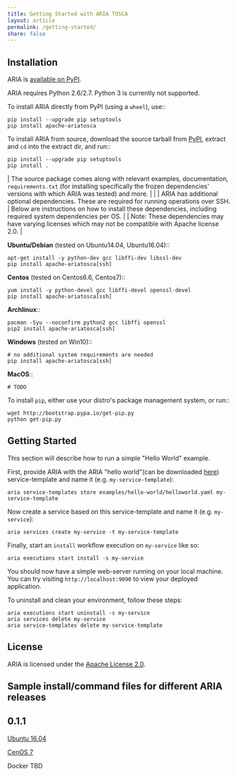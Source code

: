 ```yaml
---
title: Getting Started with ARIA TOSCA
layout: article
permalink: /getting-started/
share: false
---
```


Installation
------------

ARIA is [available on PyPI](https://pypi.python.org/pypi/apache-ariatosca).

ARIA requires Python 2.6/2.7. Python 3 is currently not supported.

To install ARIA directly from PyPI (using a ``wheel``), use::

    pip install --upgrade pip setuptools
    pip install apache-ariatosca

To install ARIA from source, download the source tarball from
[PyPI](https://pypi.python.org/pypi/apache-ariatosca), extract and ``cd`` into the extract dir, and run::

    pip install --upgrade pip setuptools
    pip install .

| The source package comes along with relevant examples, documentation, ``requirements.txt`` (for installing specifically the frozen dependencies' versions with which ARIA was tested) and more.
|
|
| ARIA has additional optional dependencies. These are required for running operations over SSH.
| Below are instructions on how to install these dependencies, including required system dependencies per OS.
|
| Note: These dependencies may have varying licenses which may not be compatible with Apache license 2.0.
|

**Ubuntu/Debian** (tested on Ubuntu14.04, Ubuntu16.04)::

    apt-get install -y python-dev gcc libffi-dev libssl-dev
    pip install apache-ariatosca[ssh]

**Centos** (tested on Centos6.6, Centos7)::

    yum install -y python-devel gcc libffi-devel openssl-devel
    pip install apache-ariatosca[ssh]

**Archlinux**::

    pacman -Syu --noconfirm python2 gcc libffi openssl
    pip2 install apache-ariatosca[ssh]

**Windows** (tested on Win10)::

    # no additional system requirements are needed
    pip install apache-ariatosca[ssh]

**MacOS**::

    # TODO



To install ``pip``, either use your distro's package management system, or run::

    wget http://bootstrap.pypa.io/get-pip.py
    python get-pip.py



Getting Started
---------------


This section will describe how to run a simple "Hello World" example.

First, provide ARIA with the ARIA "hello world"(can be downloaded [here](https://github.com/apache/incubator-ariatosca/tree/master/examples/hello-world)) service-template and name it (e.g.
``my-service-template``):

    aria service-templates store examples/hello-world/helloworld.yaml my-service-template

Now create a service based on this service-template and name it (e.g. ``my-service``):

    aria services create my-service -t my-service-template

Finally, start an ``install`` workflow execution on ``my-service`` like so:

    aria executions start install -s my-service

You should now have a simple web-server running on your local machine. You can try visiting
``http://localhost:9090`` to view your deployed application.

To uninstall and clean your environment, follow these steps:

    aria executions start uninstall -s my-service
    aria services delete my-service
    aria service-templates delete my-service-template


License
-------

ARIA is licensed under the
[Apache License 2.0](https://github.com/apache/incubator-ariatosca/blob/master/LICENSE).


Sample install/command files for different ARIA releases
--------------------------------------------------------

0.1.1                                                                                                                                          
-----                                                                                                                                          

[Ubuntu 16.04](https://github.com/apache/incubator-ariatosca-website/samples/Ubuntu/ubuntu1604_aria011)                                        

[CenOS 7](https://github.com/apache/incubator-ariatosca-website/samples/CentOS/centos7_aria011)                                                

Docker  TBD
